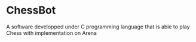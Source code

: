 # ChessBot
A software developped under C programming language that is able to play Chess with implementation on Arena
